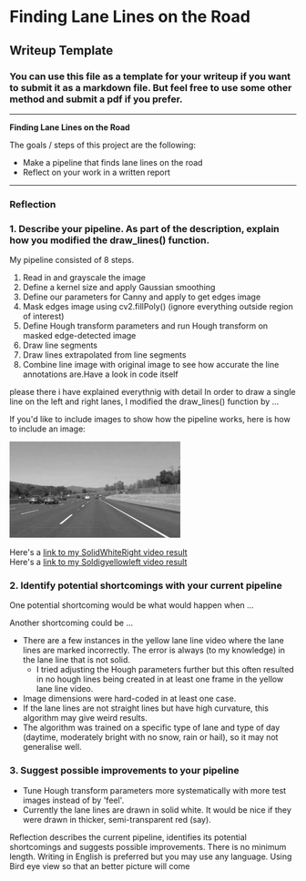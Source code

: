 # **Finding Lane Lines on the Road** 

## Writeup Template

### You can use this file as a template for your writeup if you want to submit it as a markdown file. But feel free to use some other method and submit a pdf if you prefer.

---

**Finding Lane Lines on the Road**

The goals / steps of this project are the following:
* Make a pipeline that finds lane lines on the road
* Reflect on your work in a written report


[//]: # (Image References)

[image1]: ./examples/grayscale.jpg "Grayscale"

---

### Reflection

### 1. Describe your pipeline. As part of the description, explain how you modified the draw_lines() function.

My pipeline consisted of 8 steps.  
1. Read in and grayscale the image
2. Define a kernel size and apply Gaussian smoothing
3. Define our parameters for Canny and apply to get edges image
4. Mask edges image using cv2.fillPoly() (ignore everything outside region of interest)
5. Define Hough transform parameters and run Hough transform on masked edge-detected image
6. Draw line segments
7. Draw lines extrapolated from line segments
8. Combine line image with original image to see how accurate the line annotations are.Have a look in code itself 

please there i have explained everythnig with detail
In order to draw a single line on the left and right lanes, I modified the draw_lines() function by ...

If you'd like to include images to show how the pipeline works, here is how to include an image: 

![alt text][image1]

Here's a [link to my SolidWhiteRight video result](./test_videos_output/solidWhiteRight.mp4)</br>
Here's a [link to my Soldigyellowleft video result](./test_videos_output/solidYellowLeft.mp4)</br>

### 2. Identify potential shortcomings with your current pipeline


One potential shortcoming would be what would happen when ... 

Another shortcoming could be ...
* There are a few instances in the yellow lane line video where the lane lines are marked incorrectly. The error is always (to my knowledge) in the lane line that is not solid.
    * I tried adjusting the Hough parameters further but this often resulted in no hough lines being created in at least one frame in the yellow lane line video.
* Image dimensions were hard-coded in at least one case.
* If the lane lines are not straight lines but have high curvature, this algorithm may give weird results.
* The algorithm was trained on a specific type of lane and type of day (daytime, moderately bright with no snow, rain or hail), so it may not generalise well.

### 3. Suggest possible improvements to your pipeline

* Tune Hough transform parameters more systematically with more test images instead of by 'feel'.
* Currently the lane lines are drawn in solid white. It would be nice if they were drawn in thicker, semi-transparent red (say).

Reflection describes the current pipeline, identifies its potential shortcomings and suggests possible improvements. There is no minimum length. Writing in English is preferred but you may use any language.
Using Bird eye view so that an better picture will come
